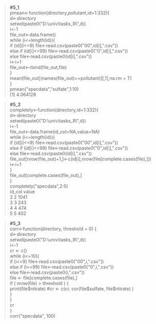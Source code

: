 > **#5_1**  
> pmean<-function(directory,pollutant,id=1:332){  
   d<-directory  
   setwd(paste0("D:\\univ\\tasks_R\\",d))  
   i<-1  
   file_out<-data.frame()  
   while (i<=length(id)){  
     if (id[i]<=9) file<-read.csv(paste0("00",id[i],".csv"))  
     else if (id[i]<=99) file<-read.csv(paste0("0",id[i],".csv"))  
     else file<-read.csv(paste0(id[i],".csv"))  
     i<-i+1  
     file_out<-rbind(file_out,file)  
   }  
   mean(file_out[(names(file_out)==pollutant)][,1],na.rm = T)  
 }  
> pmean("specdata","sulfate",1:10)  
[1] 4.064128  

> **#5_2**  
> completely<-function(directory,id=1:332){  
   d<-directory  
   setwd(paste0("D:\\univ\\tasks_R\\",d))  
   i<-1  
   file_out<-data.frame(id_col=NA,value=NA)  
   while (i<=length(id)){  
     if (id[i]<=9) file<-read.csv(paste0("00",id[i],".csv"))  
     else if (id[i]<=99) file<-read.csv(paste0("0",id[i],".csv"))  
     else file<-read.csv(paste0(id[i],".csv"))  
     file_out[nrow(file_out)+1,]<-c(id[i],nrow(file[complete.cases(file),]))  
     i<-i+1  
   }  
   file_out[complete.cases(file_out),]  
 }  
> completely("specdata",2:5)  
  id_col value  
2      2  1041  
3      3   243  
4      4   474  
5      5   402  

> **#5_3**  
> corr<-function(directory, threshold = 0) {  
   d<-directory  
   setwd(paste0("D:\\univ\\tasks_R\\",d))  
   i<-1  
   cr <- c()   
   while (i<=10){  
     if (i<=9) file<-read.csv(paste0("00",i,".csv"))  
     else if (i<=99) file<-read.csv(paste0("0",i,".csv"))  
     else file<-read.csv(paste0(i,".csv"))  
     file <- file[complete.cases(file),]  
     if ( nrow(file) > threshold ) {  
       print(file$nitrate) #cr <- c(cr, cor(file$sulfate, file$nitrate) )   
     }  
   }  
   cr  
 }  
> corr("specdata", 100)